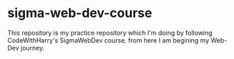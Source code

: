 # sigma-web-dev-course
 This repository is my practice repository which I'm doing by following CodeWithHarry's SigmaWebDev course. 
 from here I am begining my Web-Dev journey.
 
